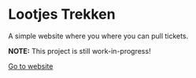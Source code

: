 # Lootjes Trekken

A simple website where you where you can pull tickets.

**NOTE:** This project is still work-in-progress!

[Go to website](rijkvp.github.io/Lootjes-Trekken)
